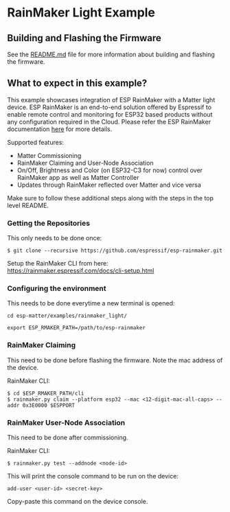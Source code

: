 # RainMaker Light Example

## Building and Flashing the Firmware

See the [README.md](../../README.md) file for more information about building and flashing the firmware.

## What to expect in this example?

This example showcases integration of ESP RainMaker with a Matter light device. ESP RainMaker is an end-to-end solution offered by Espressif to enable remote control and monitoring for ESP32 based products without any configuration required in the Cloud. Please refer the ESP RainMaker documentation [here](https://rainmaker.espressif.com/docs/get-started.html) for more details.

Supported features:
 - Matter Commissioning
 - RainMaker Claiming and User-Node Association
 - On/Off, Brightness and Color (on ESP32-C3 for now) control over RainMaker app as well as Matter Controller
 - Updates through RainMaker reflected over Matter and vice versa

Make sure to follow these additional steps along with the steps in the top level README.

### Getting the Repositories

This only needs to be done once:
```
$ git clone --recursive https://github.com/espressif/esp-rainmaker.git
```
Setup the RainMaker CLI from here: https://rainmaker.espressif.com/docs/cli-setup.html

### Configuring the environment

This needs to be done everytime a new terminal is opened:
```
cd esp-matter/examples/rainmaker_light/

export ESP_RMAKER_PATH=/path/to/esp-rainmaker
```

### RainMaker Claiming

This need to be done before flashing the firmware. Note the mac address of the device.

RainMaker CLI:
```
$ cd $ESP_RMAKER_PATH/cli
$ rainmaker.py claim --platform esp32 --mac <12-digit-mac-all-caps> --addr 0x3E0000 $ESPPORT
```

### RainMaker User-Node Association

This need to be done after commissioning.

RainMaker CLI:
```
$ rainmaker.py test --addnode <node-id>
```

This will print the console command to be run on the device:
```
add-user <user-id> <secret-key>
```

Copy-paste this command on the device console.
